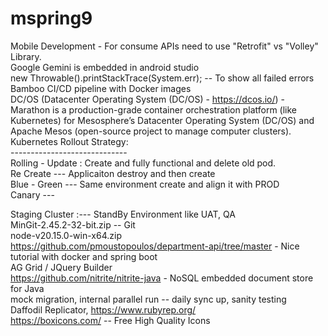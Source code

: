 # mspring9
Mobile Development - For consume APIs need to use "Retrofit" vs "Volley" Library.<br />
Google Gemini is embedded in android studio<br />
new Throwable().printStackTrace(System.err); -- To show all failed errors <br />
Bamboo CI/CD pipeline with Docker images <br />
DC/OS (Datacenter Operating System (DC/OS) - https://dcos.io/)  - Marathon is a production-grade container orchestration platform (like Kubernetes) for Mesosphere’s Datacenter Operating System (DC/OS) and Apache Mesos (open-source project to manage computer clusters).<br />
Kubernetes Rollout Strategy: <br />
----------------------------- <br />
Rolling - Update :  Create and fully functional and delete old pod.<br />
Re Create ---  Applicaiton destroy and then create<br />
Blue - Green --- Same environment create and align it with PROD<br />
Canary --- <br />

Staging Cluster :--- StandBy Environment like UAT, QA<br />
MinGit-2.45.2-32-bit.zip -- Git <br />
node-v20.15.0-win-x64.zip <br />
https://github.com/pmoustopoulos/department-api/tree/master - Nice tutorial with docker and spring boot <br />
AG Grid / JQuery Builder <br />
https://github.com/nitrite/nitrite-java - NoSQL embedded document store for Java <br />
mock migration, internal parallel run -- daily sync up, sanity testing <br />
Daffodil Replicator, https://www.rubyrep.org/ <br />
https://boxicons.com/ -- Free High Quality Icons <br />

